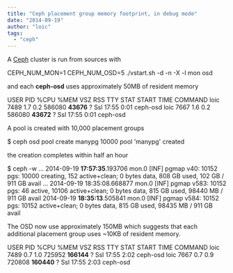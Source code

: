 ```yaml
---
title: "Ceph placement group memory footprint, in debug mode"
date: "2014-09-19"
author: "loic"
tags: 
  - "ceph"
---
```


A [Ceph](http://ceph.com/) cluster is run from sources with

CEPH\_NUM\_MON=1 CEPH\_NUM\_OSD=5 ./vstart.sh -d -n -X -l mon osd

and each **ceph-osd** uses approximately 50MB of resident memory

USER       PID %CPU %MEM    VSZ   RSS TTY      STAT START   TIME COMMAND
loic      7489  1.7  0.2 586080 **43676** ?        Ssl  17:55   0:01  ceph-osd
loic      7667  1.6  0.2 586080 **43672** ?        Ssl  17:55   0:01  ceph-osd

A pool is created with 10,000 placement groups

$ ceph osd pool create manypg 10000
pool 'manypg' created

the creation completes within half an hour

$ ceph -w
...
2014-09-19 **17:57:35**.193706 mon.0 \[INF\] pgmap v40: 10152
   pgs: 10000 creating, 152 active+clean; 0 bytes data, 808 GB used, 102 GB / 911 GB avail
...
2014-09-19 18:35:08.668877 mon.0 \[INF\] pgmap v583: 10152
   pgs: 46 active, 10106 active+clean; 0 bytes data, 815 GB used, 98440 MB / 911 GB avail
2014-09-19 **18:35:13**.505841 mon.0 \[INF\] pgmap v584: 10152
   pgs: 10152 active+clean; 0 bytes data, 815 GB used, 98435 MB / 911 GB avail

The OSD now use approximately 150MB which suggests that each additional placement group uses ~10KB of resident memory.

USER       PID %CPU %MEM    VSZ   RSS TTY      STAT START   TIME COMMAND
loic      7489  0.7  1.0 725952 **166144** ?       Ssl  17:55   2:02 ceph-osd
loic      7667  0.7  0.9 720808 **160440** ?       Ssl  17:55   2:03 ceph-osd
